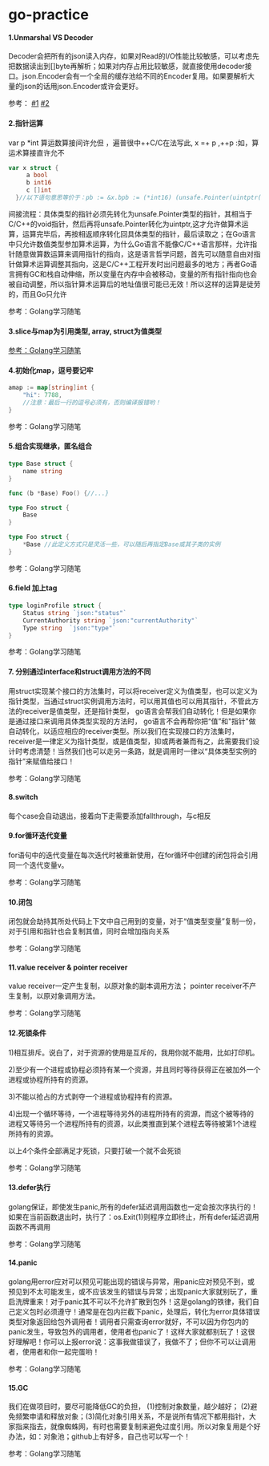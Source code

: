 # go-practice


#### 1.Unmarshal VS Decoder
Decoder会把所有的json读入内存，如果对Read的I/O性能比较敏感，可以考虑先把数据读出到[]byte再解析；如果对内存占用比较敏感，就直接使用decoder接口。json.Encoder会有一个全局的缓存池给不同的Encoder复用。如果要解析大量的json的话用json.Encoder或许会更好。

参考：
[#1](https://stackoverflow.com/questions/21197239/decoding-json-in-golang-using-json-unmarshal-vs-json-newdecoder-decode)
[#2](https://golangtc.com/t/56051db8b09ecc7a4200013a)

#### 2.指针运算
var p *int 
算运数算接间许允但 ，遍普很中++C/C在法写此, x =+ p ,++p :如，算运术算接直许允不

```go
var x struct {
	 a bool
	 b int16
	 c []int
  }//以下语句意思等价于：pb := &x.bpb := (*int16) (unsafe.Pointer(uintptr( unsafe.Pointer(&x) )+ unsafe.Offsetof(x.b)))*pb = 42fmt.Println(x.b) //output: "42"
```
  间接流程：具体类型的指针必须先转化为unsafe.Pointer类型的指针，其相当于C/C++的void指针，然后再将unsafe.Pointer转化为uintptr,这才允许做算术运算，运算完毕后，再按相返顺序转化回具体类型的指针，最后读取之；在Go语言中只允许数值类型参加算术运算，为什么Go语言不能像C/C++语言那样，允许指针随意做算数运算来调用指针的指向，这是语言哲学问题，首先可以随意自由对指针做算术运算调整其指向，这是C/C++工程开发时出问题最多的地方；再者Go语言拥有GC和栈自动伸缩，所以变量在内存中会被移动，变量的所有指针指向也会被自动调整，所以指针算术运算后的地址值很可能已无效！所以这样的运算是徒劳的，而且Go只允许



参考：Golang学习随笔

#### 3.slice与map为引用类型, array, struct为值类型
[参考：Golang学习随笔](https://pan.baidu.com/s/1hWP4usdm0PoWWt0UVyB8ww?errno=0&errmsg=Auth%20Login%20Sucess&&bduss=&ssnerror=0&traceid=)

#### 4.初始化map，逗号要记牢  
```go
amap := map[string]int {            
	"hi": 7788, 
	//注意：最后一行的逗号必须有，否则编译报错哟！         
}
```
参考：Golang学习随笔

#### 5.组合实现继承，匿名组合
```go
type Base struct {
	name string
}

func (b *Base) Foo() {//...}

type Foo struct {
	Base
}

type Foo struct {
	*Base //此定义方式只是灵活一些，可以随后再指定Base或其子类的实例
}

```
参考：Golang学习随笔

#### 6.field 加上tag
```go
type loginProfile struct {
	Status string `json:"status"`
	CurrentAuthority string `json:"currentAuthority"`
	Type string  `json:"type"`
}
```
参考：Golang学习随笔

#### 7. 分别通过interface和struct调用方法的不同
用struct实现某个接口的方法集时，可以将receiver定义为值类型，也可以定义为指针类型，当通过struct实例调用方法时，可以用其值也可以用其指针，不管此方法的receiver是值类型，还是指针类型， go语言会帮我们自动转化！但是如果你是通过接口来调用具体类型实现的方法时， go语言不会再帮你把“值”和"指针"做自动转化，以适应相应的receiver类型。所以我们在实现接口的方法集时，receiver是一律定义为指针类型，或是值类型，抑或两者兼而有之，此需要我们设计时考虑清楚！当然我们也可以走另一条路，就是调用时一律以“具体类型实例的指针”来赋值给接口！

参考：Golang学习随笔

#### 8.switch
每个case会自动退出，接着向下走需要添加fallthrough，与c相反

#### 9.for循环迭代变量

for语句中的迭代变量在每次迭代时被重新使用，在for循环中创建的闭包将会引用同一个迭代变量v。

参考：Golang学习随笔

#### 10.闭包
闭包就会劫持其所处代码上下文中自己用到的变量，对于“值类型变量”复制一份，对于引用和指针也会复制其值，同时会增加指向关系

参考：Golang学习随笔

#### 11.value receiver & pointer receiver
value receiver一定产生复制，以原对象的副本调用方法； pointer receiver不产生复制，以原对象调用方法。

参考：Golang学习随笔

#### 12.死锁条件

1)相互排斥。说白了，对于资源的使用是互斥的，我用你就不能用，比如打印机。

2)至少有一个进程或协程必须持有某一个资源，并且同时等待获得正在被加外一个进程或协程所持有的资源。

3)不能以抢占的方式剥夺一个进程或协程持有的资源。

4)出现一个循环等待，一个进程等待另外的进程所持有的资源，而这个被等待的进程又等待另一个进程所持有的资源，以此类推直到某个进程去等待被第1个进程所持有的资源。

以上4个条件全部满足才死锁，只要打破一个就不会死锁

参考：Golang学习随笔

#### 13.defer执行
golang保证，即使发生panic,所有的defer延迟调用函数也一定会按次序执行的！如果在当前函数退出时，执行了：os.Exit(1)则程序立即终止，所有defer延迟调用函数不再调用

参考：Golang学习随笔

#### 14.panic
golang用error应对可以预见可能出现的错误与异常，用panic应对预见不到，或预见到不太可能发生，或不应该发生的错误与异常；出现panic大家就别玩了，重启洗牌重来！对于panic其不可以不允许扩散到包外！这是golang的铁律，我们自己定义包时必须遵守！通常是在包内拦截下panic，处理后，转化为error具体错误类型对象返回给包外调用者！调用者只需查询error就好，不可以因为你包内的panic发生，导致包外的调用者，使用者也panic了！这样大家就都别玩了！这很好理解吧！你可以上报error说：这事我做错误了，我做不了；但你不可以让调用者，使用者和你一起完蛋哟！

参考：Golang学习随笔

#### 15.GC
我们在做项目时，要尽可能降低GC的负担， (1)控制对象数量，越少越好； (2)避免频繁申请和释放对象；(3)简化对象引用关系，不是说所有情况下都用指针，大家指来指去，就像蜘蛛网，有时也需要复制来避免过度引用。所以对象复用是个好办法，如：对象池；github上有好多，自己也可以写一个！

参考：Golang学习随笔
